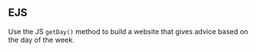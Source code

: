 ## EJS

Use the JS `getDay()` method to build a website that gives advice based on the day of the week.
